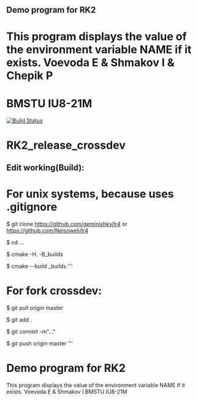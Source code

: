 ##  Demo program for RK2

# This program displays the value of the environment variable NAME if it exists. Voevoda E & Shmakov I & Chepik P

# BMSTU IU8-21M

[![Build Status](https://travis-ci.org/Neisoweli/lr4.svg?branch=master)](https://travis-ci.org/Neisoweli/lr4)

# RK2_release_crossdev

##  Edit working(Build):
#    For unix systems, because uses .gitignore 
$ git clone https://github.com/geminishkv/lr4 or https://github.com/Neisoweli/lr4

$ cd ...

$ cmake -H. -B_builds

$ cmake --build _builds
'''


#     For fork crossdev:
$ git pull origin master

$ git add .

$ git commit -m"..."

$ git push origin master
'''

# Demo program for RK2
This program displays the value of the environment variable NAME if it exists.
Voevoda E & Shmakov I
BMSTU IU8-21M
